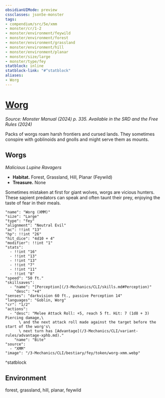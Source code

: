 ```yaml
---
obsidianUIMode: preview
cssclasses: json5e-monster
tags:
- compendium/src/5e/xmm
- monster/cr/1-2
- monster/environment/feywild
- monster/environment/forest
- monster/environment/grassland
- monster/environment/hill
- monster/environment/planar
- monster/size/large
- monster/type/fey
statblock: inline
statblock-link: "#^statblock"
aliases:
- Worg
---
```

# [Worg](3-Mechanics\CLI\bestiary\fey/worg-xmm.md)
*Source: Monster Manual (2024) p. 335. Available in the <span title='Systems Reference Document (5.2)'>SRD</span> and the Free Rules (2024)*  

Packs of worgs roam harsh frontiers and cursed lands. They sometimes conspire with goblinoids and gnolls and might serve them as mounts.

## Worgs

*Malicious Lupine Ravagers*

- **Habitat.** Forest, Grassland, Hill, Planar (Feywild)  
- **Treasure.** None  

Sometimes mistaken at first for giant wolves, worgs are vicious hunters. These sapient predators can speak and often taunt their prey, enjoying the taste of fear in their meals.

```statblock
"name": "Worg (XMM)"
"size": "Large"
"type": "fey"
"alignment": "Neutral Evil"
"ac": !!int "13"
"hp": !!int "26"
"hit_dice": "4d10 + 4"
"modifier": !!int "1"
"stats":
  - !!int "16"
  - !!int "13"
  - !!int "13"
  - !!int "7"
  - !!int "11"
  - !!int "8"
"speed": "50 ft."
"skillsaves":
  - "name": "[Perception](/3-Mechanics/CLI/skills.md#Perception)"
    "desc": "+4"
"senses": "darkvision 60 ft., passive Perception 14"
"languages": "Goblin, Worg"
"cr": "1/2"
"actions":
  - "desc": "Melee Attack Roll: +5, reach 5 ft. Hit: 7 (1d8 + 3) Piercing damage,\
      \ and the next attack roll made against the target before the start of the worg's\
      \ next turn has [Advantage](/3-Mechanics/CLI/variant-rules/advantage-xphb.md)."
    "name": "Bite"
"source":
  - "XMM"
"image": "/3-Mechanics/CLI/bestiary/fey/token/worg-xmm.webp"
```
^statblock

## Environment

forest, grassland, hill, planar, feywild